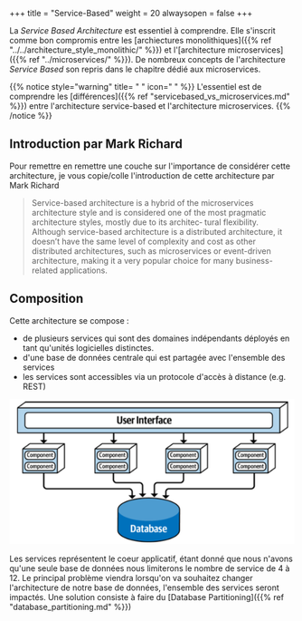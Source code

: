 +++
title = "Service-Based"
weight = 20
alwaysopen = false
+++

La *Service Based Architecture* est essentiel à comprendre. Elle s'inscrit comme bon compromis entre les [archiectures monolithiques]({{% ref "../../architecture_style_monolithic/" %}}) et l'[architecture microservices]({{% ref "../microservices/" %}}). De nombreux concepts de l'architecture *Service Based* son repris dans le chapitre dédié aux microservices. 

{{% notice style="warning" title= " " icon=" " %}}
L'essentiel est de comprendre les [différences]({{% ref "servicebased_vs_microservices.md" %}}) entre l'architecture service-based et l'architecture microservices.
{{% /notice %}} 

## Introduction par Mark Richard
Pour remettre en remettre une couche sur l'importance de considérer cette architecture, je vous copie/colle l'introduction de cette architecture par Mark Richard
> Service-based architecture is a hybrid of the microservices architecture style and is considered one of the most pragmatic architecture styles, mostly due to its architec‐ tural flexibility. Although service-based architecture is a distributed architecture, it doesn’t have the same level of complexity and cost as other distributed architectures, such as microservices or event-driven architecture, making it a very popular choice for many business-related applications.

## Composition
Cette architecture se compose :
- de plusieurs services qui sont des domaines indépendants déployés en tant qu'unités logicielles distinctes.
- d'une base de données centrale qui est partagée avec l'ensemble des services
- les services sont accessibles via un protocole d'accès à distance (e.g. REST)

![Service Based Architecture](images/servicebased.png)

Les services représentent le coeur applicatif, étant donné que nous n'avons qu'une seule base de données nous limiterons le nombre de service de 4 à 12. Le principal problème viendra lorsqu'on va souhaitez changer l'architecture de notre base de données, l'ensemble des services seront impactés. Une solution consiste à faire du [Database Partitioning]({{% ref "database_partitioning.md" %}})